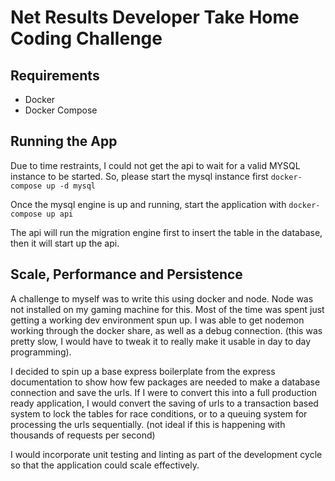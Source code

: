 # Net Results Developer Take Home Coding Challenge

## Requirements
- Docker
- Docker Compose

## Running the App
Due to time restraints, I could not get the api to wait for a valid MYSQL instance to be started. So, please start the mysql instance first `docker-compose up -d mysql`

Once the mysql engine is up and running, start the application with `docker-compose up api`

The api will run the migration engine first to insert the table in the database, then it will start up the api.

## Scale, Performance and Persistence
A challenge to myself was to write this using docker and node. Node was not installed on my gaming machine for this. Most of the time was spent just getting a working dev environment spun up. I was able to get nodemon working through the docker share, as well as a debug connection. (this was pretty slow, I would have to tweak it to really make it usable in day to day programming).

I decided to spin up a base express boilerplate from the express documentation to show how few packages are needed to make a database connection and save the urls. If I were to convert this into a full production ready application, I would convert the saving of urls to a transaction based system to lock the tables for race conditions, or to a queuing system for processing the urls sequentially. (not ideal if this is happening with thousands of requests per second)

I would incorporate unit testing and linting as part of the development cycle so that the application could scale effectively. 
